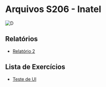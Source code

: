 # Arquivos S206 - Inatel

![D](https://i.imgur.com/ip2zER1.gif)

## Relatórios

- [Relatório 2](https://github.com/matheusvhs/S206/blob/2f28bf3f6e76dad93d963e115e8dd158c4aa8a7b/cypress/e2e/ex2.cy.js)

## Lista de Exercícios

- [Teste de UI](https://github.com/matheusvhs/S206/tree/7f095ac8fb696bf391a36157ee44a7787c2c8899/cypress/e2e/Lista%20-%20Teste%20de%20UI)
